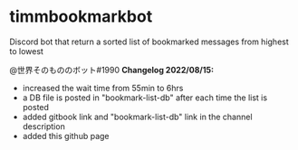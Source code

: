 # timmbookmarkbot
Discord bot that return a sorted list of bookmarked messages from highest to lowest

@世界そのもののボット#1990 __**Changelog 2022/08/15:**__
- increased the wait time from 55min to 6hrs
- a DB file is posted in "bookmark-list-db" after each time the list is posted
- added gitbook link and "bookmark-list-db" link in the channel description 
- added this github page
